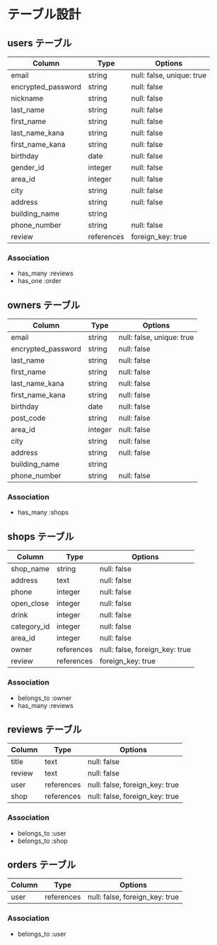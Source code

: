 # テーブル設計

## users テーブル

| Column             | Type       | Options                        |
| ------------------ | ---------- | ------------------------------ |
| email              | string     | null: false, unique: true      |
| encrypted_password | string     | null: false                    |
| nickname           | string     | null: false                    |
| last_name          | string     | null: false                    |
| first_name         | string     | null: false                    |
| last_name_kana     | string     | null: false                    |
| first_name_kana    | string     | null: false                    |
| birthday           | date       | null: false                    |
| gender_id          | integer    | null: false                    |
| area_id            | integer    | null: false                    |
| city               | string     | null: false                    |
| address            | string     | null: false                    |
| building_name      | string     |                                |
| phone_number       | string     | null: false                    |
| review             | references | foreign_key: true              |

### Association
- has_many :reviews
- has_one :order



## owners テーブル

| Column             | Type    | Options                   |
| ------------------ | ------- | ------------------------- |
| email              | string  | null: false, unique: true |
| encrypted_password | string  | null: false               |
| last_name          | string  | null: false               |
| first_name         | string  | null: false               |
| last_name_kana     | string  | null: false               |
| first_name_kana    | string  | null: false               |
| birthday           | date    | null: false               |
| post_code          | string  | null: false               |
| area_id            | integer | null: false               |
| city               | string  | null: false               |
| address            | string  | null: false               |
| building_name      | string  |                           |
| phone_number       | string  | null: false               |

### Association
- has_many :shops


## shops テーブル

| Column      | Type       | Options                        |
| ----------- | ---------- | ------------------------------ |
| shop_name   | string     | null: false                    |
| address     | text       | null: false                    |
| phone       | integer    | null: false                    |
| open_close  | integer    | null: false                    |
| drink       | integer    | null: false                    |
| category_id | integer    | null: false                    |
| area_id     | integer    | null: false                    |
| owner       | references | null: false, foreign_key: true |
| review      | references | foreign_key: true              |

### Association
- belongs_to :owner
- has_many :reviews




## reviews テーブル
| Column    | Type       | Options                        |
| --------- | ---------- | ------------------------------ |
| title     | text       | null: false                    |
| review    | text       | null: false                    |
| user      | references | null: false, foreign_key: true |
| shop      | references | null: false, foreign_key: true |

### Association
- belongs_to :user
- belongs_to :shop



##  orders テーブル

| Column        | Type       | Options                        |
| ------------- | ---------- | ------------------------------ |
| user          | references | null: false, foreign_key: true |

### Association
- belongs_to :user
